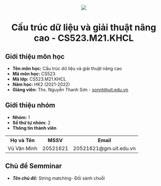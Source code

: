 <p align="center">
   <a href="https://www.uit.edu.vn/">
      <img src="https://i.imgur.com/WmMnSRt.png" border="none">
   </a>
</p>
<h1 align="center">
    Cấu trúc dữ liệu và giải thuật nâng cao - CS523.M21.KHCL
</h1>

<h2>
   Giới thiệu môn học   
</h2>

- **Tên môn học:** Cấu trúc dữ liệu và giải thuật nâng cao
- **Mã môn học:** CS523
- **Mã lớp:** CS523.M21.KHCL
- **Năm học:** HK2 (2021-2022)
- **Giảng viên:** Ths. Nguyễn Thanh Sơn - sonnt@uit.edu.vn

<h2>
   Giới thiệu nhóm
</h2>

- **Nhóm:** 1
- **Số thứ tự nhóm:** 2
- **Thông tin thành viên**

<table align="center">
      <tr>
       <th>Họ và Tên</th>
       <th>MSSV</th>
       <th>Email</th>
      </tr>
      <tr>
       <td>Vũ Văn Minh</td>
       <td>20521621</td>
       <td>20521621@gm.uit.edu.vn</td>  
      </tr>
      
      
</table>

<h2>
  Chủ đề Semminar
</h2>

- ***Tên chủ đề:*** String matching- Đối sánh chuỗi
